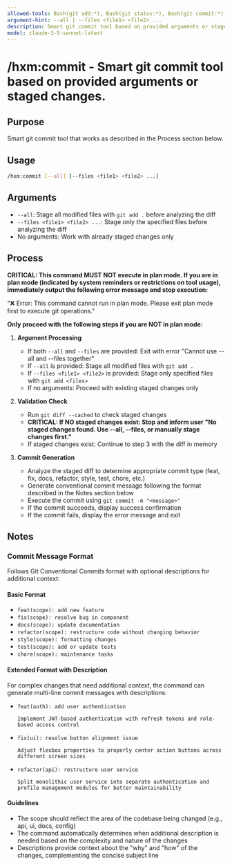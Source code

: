 ```yaml
---
allowed-tools: Bash(git add:*), Bash(git status:*), Bash(git commit:*), Bash(git diff:*), Bash(git log:*)
argument-hint: --all | --files <file1> <file2> ...
description: Smart git commit tool based on provided arguments or staged changes.
model: claude-3-5-sonnet-latest
---
```


# /hxm:commit - Smart git commit tool based on provided arguments or staged changes.

## Purpose

Smart git commit tool that works as described in the Process section below.

## Usage

```bash
/hxm:commit [--all] [--files <file1> <file2> ...]
```

## Arguments

- `--all`: Stage all modified files with `git add .` before analyzing the diff
- `--files <file1> <file2> ...`: Stage only the specified files before analyzing the diff
- No arguments: Work with already staged changes only

## Process

**CRITICAL: This command MUST NOT execute in plan mode. If you are in plan mode (indicated by system reminders or restrictions on tool usage), immediately output the following error message and stop execution:**

"❌ Error: This command cannot run in plan mode. Please exit plan mode first to execute git operations."

**Only proceed with the following steps if you are NOT in plan mode:**

1. **Argument Processing**
   - If both `--all` and `--files` are provided: Exit with error "Cannot use --all and --files together"
   - If `--all` is provided: Stage all modified files with `git add .`
   - If `--files <file1> <file2>` is provided: Stage only specified files with `git add <files>`
   - If no arguments: Proceed with existing staged changes only

2. **Validation Check**
   - Run `git diff --cached` to check staged changes
   - **CRITICAL: If NO staged changes exist: Stop and inform user "No staged changes found. Use --all, --files, or manually stage changes first."**
   - If staged changes exist: Continue to step 3 with the diff in memory

3. **Commit Generation**
   - Analyze the staged diff to determine appropriate commit type (feat, fix, docs, refactor, style, test, chore, etc.)
   - Generate conventional commit message following the format described in the Notes section below
   - Execute the commit using `git commit -m "<message>"`
   - If the commit succeeds, display success confirmation
   - If the commit fails, display the error message and exit

## Notes

### Commit Message Format

Follows Git Conventional Commits format with optional descriptions for additional context:

#### Basic Format

- `feat(scope): add new feature`
- `fix(scope): resolve bug in component`
- `docs(scope): update documentation`
- `refactor(scope): restructure code without changing behavior`
- `style(scope): formatting changes`
- `test(scope): add or update tests`
- `chore(scope): maintenance tasks`

#### Extended Format with Description

For complex changes that need additional context, the command can generate multi-line commit messages with descriptions:

- `feat(auth): add user authentication`

  `Implement JWT-based authentication with refresh tokens and role-based access control`

- `fix(ui): resolve button alignment issue`

  `Adjust flexbox properties to properly center action buttons across different screen sizes`

- `refactor(api): restructure user service`

  `Split monolithic user service into separate authentication and profile management modules for better maintainability`

#### Guidelines

- The scope should reflect the area of the codebase being changed (e.g., api, ui, docs, config)
- The command automatically determines when additional description is needed based on the complexity and nature of the changes
- Descriptions provide context about the "why" and "how" of the changes, complementing the concise subject line
